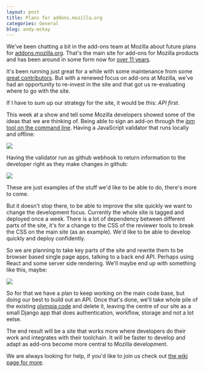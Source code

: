 ```yaml
---
layout: post
title: Plans for addons.mozilla.org
categories: General
blog: andy-mckay
---
```


We've been chatting a bit in the add-ons team at Mozilla about future plans for <a href="https://addons.mozilla.org">addons.mozilla.org</a>. That's the main site for add-ons for Mozilla products and has been around in some form now for <a href="http://micropipes.com/blog/2014/02/21/ten-years-of-addons-mozilla-org/">over 11 years</a>.

It's been running just great for a while with some maintenance from some <a href="https://github.com/magopian">great contributors</a>. But with a renewed focus on add-ons at Mozilla, we've had an opportunity to re-invest in the site and that got us re-evaluating where to go with the site.

If I have to sum up our strategy for the site, it would be this: <i>API first</i>.

This week at a show and tell some Mozilla developers showed some of the ideas that we are thinking of. Being able to sign an add-on through the <a href="https://github.com/mozilla-jetpack/jpm">jpm tool on the command line</a>. Having a JavaScript validator that runs locally and offline:

<img src="http://www.agmweb.ca/files/js-validator.png">

Having the validator run as github webhook to return information to the developer right as they make changes in github:

<img src="http://www.agmweb.ca/files/github-hook.png">

These are just examples of the stuff we'd like to be able to do, there's more to come.

But it doesn't stop there, to be able to improve the site quickly we want to change the development focus. Currently the whole site is tagged and deployed once a week. There is a lot of dependency between different parts of the site, it's for a change to the CSS of the reviewer tools to break the CSS on the main site (as an example). We'd like to be able to develop quickly and deploy confidently.

So we are planning to take key parts of the site and rewrite them to be browser based single page apps, talking to a back end API. Perhaps using React and some server side rendering. We'll maybe end up with something like this, maybe:

<img src="http://www.agmweb.ca/files/overview.png">

So for that we have a plan to keep working on the main code base, but doing our best to build out an API. Once that's done, we'll take whole pile of the existing <a href="https://github.com/mozilla/olympia/">olympia code</a> and delete it, leaving the centre of our site as a small Django app that does authentication, workflow, storage and not a lot eelse.

The end result will be a site that works more where developers do their work and integrates with their toolchain. It will be faster to develop and adapt as add-ons become more central to Mozilla development.

We are always looking for help, if you'd like to join us check out <a href="https://wiki.mozilla.org/Add-ons">the wiki page for more</a>.
